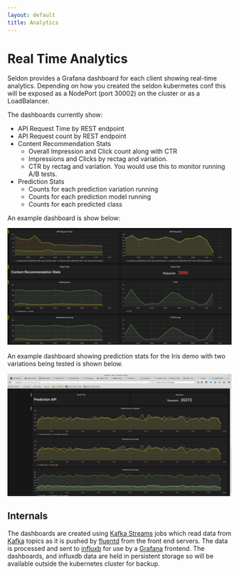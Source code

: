 ```yaml
---
layout: default
title: Analytics
---
```


# Real Time Analytics

Seldon provides a Grafana dashboard for each client showing real-time analytics. Depending on how you created the seldon kubermetes conf this will be exposed as a NodePort (port 30002) on the cluster or as a LoadBalancer.

The dashboards currently show:

 * API Request Time by REST endpoint
 * API Request count by REST endpoint
 * Content Recommendation Stats
   * Overall Impression and Click count along with CTR
   * Impressions and Clicks by rectag and variation. 
   * CTR by rectag and variation. You would use this to monitor running A/B tests.
 * Prediction Stats
   * Counts for each prediction variation running
   * Counts for each prediction model running  
   * Counts for each predicted class


An example dashboard is show below:

![Seldon Analytics Dashboard](/img/grafana.png)

An example dashboard showing prediction stats for the Iris demo with two variations being tested is shown below.

![Predictive Stats](/img/grafana-prediction.png)

## Internals

The dashboards are created using [Kafka Streams](http://www.confluent.io/blog/introducing-kafka-streams-stream-processing-made-simple) jobs which read data from [Kafka](http://kafka.apache.org/) topics as it is pushed by [fluentd](http://www.fluentd.org/) from the front end servers. The data is processed and sent to [influxb](https://influxdata.com/) for use by a [Grafana](http://grafana.org/) frontend. The dashboards, and influxdb data are held in persistent storage so will be available outside the kubernetes cluster for backup.


